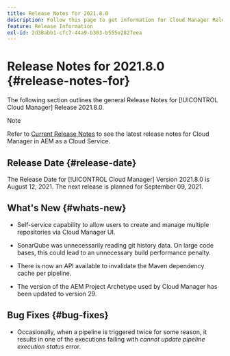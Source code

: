 ```yaml
---
title: Release Notes for 2021.8.0
description: Follow this page to get information for Cloud Manager Release 2021.8.0
feature: Release Information
exl-id: 2d38abb1-cfc7-44a9-b303-b555e2827eea
---
```

# Release Notes for 2021.8.0 {#release-notes-for}

The following section outlines the general Release Notes for [!UICONTROL Cloud Manager] Release 2021.8.0.

>[!NOTE]
>Refer to [Current Release Notes](https://experienceleague.adobe.com/docs/experience-manager-cloud-service/onboarding/getting-access/release-notes-cloud-manager/release-notes-cm-current.html?lang=en#getting-access) to see the latest release notes for Cloud Manager in AEM as a Cloud Service.

## Release Date {#release-date}

The Release Date for [!UICONTROL Cloud Manager] Version 2021.8.0 is August 12, 2021.
The next release is planned for September 09, 2021.

## What's New {#whats-new}

* Self-service capability to allow users to create and manage multiple repositories via Cloud Manager UI.

* SonarQube was unnecessarily reading git history data. On large code bases, this could lead to an unnecessary build performance penalty.

* There is now an API available to invalidate the Maven dependency cache per pipeline.

* The version of the AEM Project Archetype used by Cloud Manager has been updated to version 29. 

## Bug Fixes {#bug-fixes}

* Occasionally, when a pipeline is triggered twice for some reason, it results in one of the executions failing with *cannot update pipeline execution status* error.
